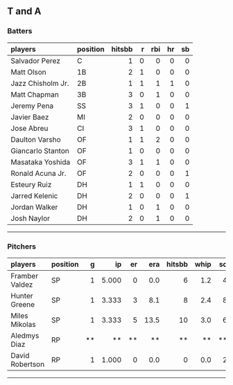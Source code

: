 ## T and A

### Batters

 
|players           |position | hitsbb|  r| rbi| hr| sb| 
|:-----------------|:--------|------:|--:|---:|--:|--:| 
|Salvador Perez    |C        |      1|  0|   0|  0|  0| 
|Matt Olson        |1B       |      2|  1|   0|  0|  0| 
|Jazz Chisholm Jr. |2B       |      1|  1|   1|  1|  0| 
|Matt Chapman      |3B       |      3|  0|   1|  0|  0| 
|Jeremy Pena       |SS       |      3|  1|   0|  0|  1| 
|Javier Baez       |MI       |      2|  0|   0|  0|  0| 
|Jose Abreu        |CI       |      3|  1|   0|  0|  0| 
|Daulton Varsho    |OF       |      1|  1|   2|  0|  0| 
|Giancarlo Stanton |OF       |      1|  0|   0|  0|  0| 
|Masataka Yoshida  |OF       |      3|  1|   1|  0|  0| 
|Ronald Acuna Jr.  |OF       |      2|  0|   0|  0|  1| 
|Esteury Ruiz      |DH       |      1|  1|   0|  0|  0| 
|Jarred Kelenic    |DH       |      2|  0|   0|  0|  1| 
|Jordan Walker     |DH       |      1|  0|   1|  0|  0| 
|Josh Naylor       |DH       |      2|  0|   1|  0|  0| 

* * *

### Pitchers

 
|players         |position |  g|    ip| er|  era| hitsbb| whip| so|  w| sv| 
|:---------------|:--------|--:|-----:|--:|----:|------:|----:|--:|--:|--:| 
|Framber Valdez  |SP       |  1| 5.000|  0|  0.0|      6|  1.2|  4|  0|  0| 
|Hunter Greene   |SP       |  1| 3.333|  3|  8.1|      8|  2.4|  8|  0|  0| 
|Miles Mikolas   |SP       |  1| 3.333|  5| 13.5|     10|  3.0|  6|  0|  0| 
|Aledmys Diaz    |RP       | **|    **| **|   **|     **|   **| **| **| **| 
|David Robertson |RP       |  1| 1.000|  0|  0.0|      0|  0.0|  2|  0|  1| 


* * *


